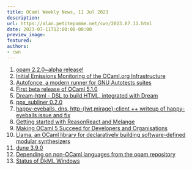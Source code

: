 ```yaml
---
title: OCaml Weekly News, 11 Jul 2023
description:
url: https://alan.petitepomme.net/cwn/2023.07.11.html
date: 2023-07-11T12:00:00-00:00
preview_image:
featured:
authors:
- cwn
---
```


<ol><li><a href="https://alan.petitepomme.net/cwn/2023.07.11.html#1">opam 2.2.0~alpha release!</a></li><li><a href="https://alan.petitepomme.net/cwn/2023.07.11.html#2">Initial Emissions Monitoring of the OCaml.org Infrastructure</a></li><li><a href="https://alan.petitepomme.net/cwn/2023.07.11.html#3">Autofonce, a modern runner for GNU Autotests suites</a></li><li><a href="https://alan.petitepomme.net/cwn/2023.07.11.html#4">First beta release of OCaml 5.1.0</a></li><li><a href="https://alan.petitepomme.net/cwn/2023.07.11.html#5">Dream-html - DSL to build HTML, integrated with Dream</a></li><li><a href="https://alan.petitepomme.net/cwn/2023.07.11.html#6">ppx_subliner 0.2.0</a></li><li><a href="https://alan.petitepomme.net/cwn/2023.07.11.html#7">happy-eyeballs, dns, http-{lwt,mirage}-client ++ writeup of happy-eyeballs issue and fix</a></li><li><a href="https://alan.petitepomme.net/cwn/2023.07.11.html#8">Getting started with ReasonReact and Melange</a></li><li><a href="https://alan.petitepomme.net/cwn/2023.07.11.html#9">Making OCaml 5 Succeed for Developers and Organisations</a></li><li><a href="https://alan.petitepomme.net/cwn/2023.07.11.html#10">Llama, an OCaml library for declaratively building software-defined modular synthesizers</a></li><li><a href="https://alan.petitepomme.net/cwn/2023.07.11.html#11">dune 3.9.0</a></li><li><a href="https://alan.petitepomme.net/cwn/2023.07.11.html#12">Depending on non-OCaml languages from the opam repository</a></li><li><a href="https://alan.petitepomme.net/cwn/2023.07.11.html#13">Status of DkML Windows</a></li></ol>
